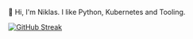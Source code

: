 👋 Hi, I'm Niklas. I like Python, Kubernetes and Tooling.

[![GitHub Streak](https://streak-stats.demolab.com/?user=NiklasRosenstein&theme=radical)](https://git.io/streak-stats)
